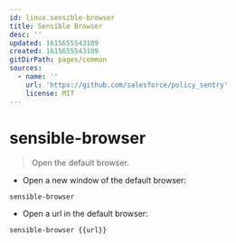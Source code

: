 ```yaml
---
id: linux.sensible-browser
title: Sensible Browser
desc: ''
updated: 1615655543109
created: 1615655543109
gitDirPath: pages/common
sources:
  - name: ''
    url: 'https://github.com/salesforce/policy_sentry'
    license: MIT
---
```

# sensible-browser

> Open the default browser.

- Open a new window of the default browser:

`sensible-browser`

- Open a url in the default browser:

`sensible-browser {{url}}`


